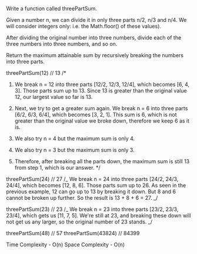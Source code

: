 Write a function called threePartSum.

Given a number n, we can divide it in only three parts n/2, n/3 and n/4.
We will consider integers only: i.e. the Math.floor() of these values).

After dividing the original number into three numbers, divide each of the three numbers into three numbers, and so on.

Return the maximum attainable sum by recursively breaking the numbers into three parts.

threePartSum(12) // 13
/\*

1.  We break n = 12 into three parts [12/2, 12/3, 12/4],
    which becomes [6, 4, 3]. Those parts sum up to 13.
    Since 13 is greater than the original value 12,
    our largest value so far is 13.

2.  Next, we try to get a greater sum again. We break n = 6
    into three parts [6/2, 6/3, 6/4], which becomes [3, 2, 1].
    This sum is 6, which is not greater than the original
    value we broke down, therefore we keep 6 as it is.

3.  We also try n = 4 but the maximum sum is only 4.

4.  We also try n = 3 but the maximum sum is only 3.

5.  Therefore, after breaking all the parts down,
    the maximum sum is still 13 from step 1, which is our answer.
    \*/

threePartSum(24) // 27
/_
We break n = 24 into three parts [24/2, 24/3, 24/4],
which becomes [12, 8, 6]. Those parts sum up to 26.
As seen in the previous example, 12 can go up to 13
by breaking it down. But 8 and 6 cannot be broken up
further. So the result is 13 + 8 + 6 = 27.
_/

threePartSum(23) // 23
/_
We break n = 23 into three parts [23/2, 23/3, 23/4],
which gets us [11, 7, 5]. We're still at 23, and breaking
these down will not get us any larger, so the original
number of 23 stands.
_/

threePartSum(48) // 57
threePartSum(43824) // 84399

Time Complexity - O(n)
Space Complexity - O(n)
